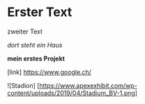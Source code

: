 # Erster Text

zweiter Text

*dort steht ein Haus*

**mein erstes Projekt**

[link] https://www.google.ch/

![Stadion] [https://www.apexexhibit.com/wp-content/uploads/2019/04/Stadium_BV-1.png]

```
